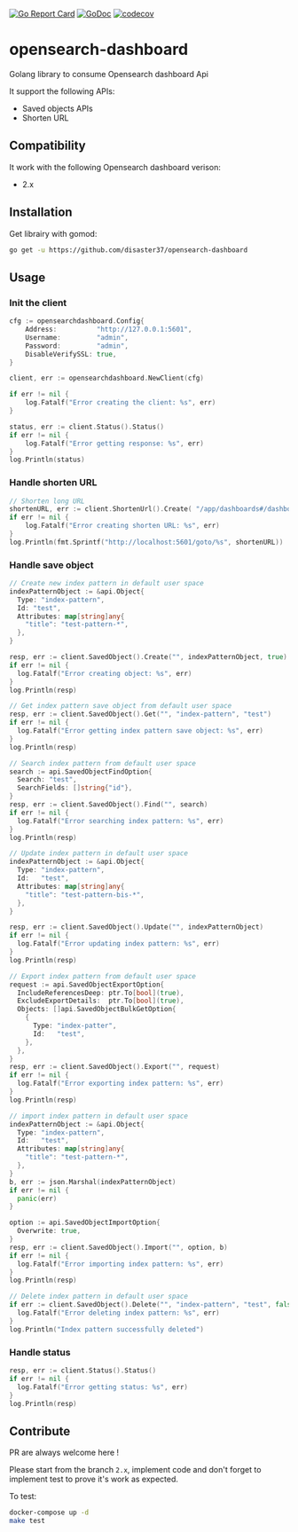 
[![Go Report Card](https://goreportcard.com/badge/github.com/disaster37/opensearch-dashboard)](https://goreportcard.com/report/github.com/disaster37/opensearch-dashboard)
[![GoDoc](https://godoc.org/github.com/disaster37/opensearch-dashboard?status.svg)](http://godoc.org/github.com/disaster37/opensearch-dashboard)
[![codecov](https://codecov.io/gh/disaster37/opensearch-dashboard/branch/2.x/graph/badge.svg)](https://codecov.io/gh/disaster37/opensearch-dashboard)


# opensearch-dashboard

Golang library to consume Opensearch dashboard Api

It support the following APIs:
  - Saved objects APIs
  - Shorten URL


## Compatibility

It work with the following Opensearch dashboard verison:
  - 2.x

## Installation

Get librairy with gomod:
```bash
go get -u https://github.com/disaster37/opensearch-dashboard
```

## Usage

### Init the client

```go
cfg := opensearchdashboard.Config{
    Address:          "http://127.0.0.1:5601",
    Username:         "admin",
    Password:         "admin",
    DisableVerifySSL: true,
}

client, err := opensearchdashboard.NewClient(cfg)

if err != nil {
    log.Fatalf("Error creating the client: %s", err)
}

status, err := client.Status().Status()
if err != nil {
    log.Fatalf("Error getting response: %s", err)
}
log.Println(status)
```

### Handle shorten URL

```go
// Shorten long URL
shortenURL, err := client.ShortenUrl().Create( "/app/dashboards#/dashboard?_g=()&_a=(description:'',filters:!(),fullScreenMode:!f,options:(hidePanelTitles:!f,useMargins:!t),panels:!((embeddableConfig:(),gridData:(h:15,i:'1',w:24,x:0,y:0),id:'8f4d0c00-4c86-11e8-b3d7-01146121b73d',panelIndex:'1',type:visualization,version:'7.0.0-alpha1')),query:(language:lucene,query:''),timeRestore:!f,title:'New%20Dashboard',viewMode:edit)")
if err != nil {
    log.Fatalf("Error creating shorten URL: %s", err)
}
log.Println(fmt.Sprintf("http://localhost:5601/goto/%s", shortenURL))
```






### Handle save object

```go
// Create new index pattern in default user space
indexPatternObject := &api.Object{
  Type: "index-pattern",
  Id: "test",
  Attributes: map[string]any{
    "title": "test-pattern-*",
  },
}

resp, err := client.SavedObject().Create("", indexPatternObject, true)
if err != nil {
  log.Fatalf("Error creating object: %s", err)
}
log.Println(resp)

// Get index pattern save object from default user space
resp, err := client.SavedObject().Get("", "index-pattern", "test")
if err != nil {
  log.Fatalf("Error getting index pattern save object: %s", err)
}
log.Println(resp)

// Search index pattern from default user space
search := api.SavedObjectFindOption{
  Search: "test",
  SearchFields: []string{"id"},
}
resp, err := client.SavedObject().Find("", search)
if err != nil {
  log.Fatalf("Error searching index pattern: %s", err)
}
log.Println(resp)

// Update index pattern in default user space
indexPatternObject := &api.Object{
  Type: "index-pattern",
  Id:   "test",
  Attributes: map[string]any{
    "title": "test-pattern-bis-*",
  },
}

resp, err := client.SavedObject().Update("", indexPatternObject)
if err != nil {
  log.Fatalf("Error updating index pattern: %s", err)
}
log.Println(resp)

// Export index pattern from default user space
request := api.SavedObjectExportOption{
  IncludeReferencesDeep: ptr.To[bool](true),
  ExcludeExportDetails:  ptr.To[bool](true),
  Objects: []api.SavedObjectBulkGetOption{
    {
      Type: "index-patter",
      Id:   "test",
    },
  },
}
resp, err := client.SavedObject().Export("", request)
if err != nil {
  log.Fatalf("Error exporting index pattern: %s", err)
}
log.Println(resp)

// import index pattern in default user space
indexPatternObject := &api.Object{
  Type: "index-pattern",
  Id:   "test",
  Attributes: map[string]any{
    "title": "test-pattern-*",
  },
}
b, err := json.Marshal(indexPatternObject)
if err != nil {
  panic(err)
}

option := api.SavedObjectImportOption{
  Overwrite: true,
}
resp, err := client.SavedObject().Import("", option, b)
if err != nil {
  log.Fatalf("Error importing index pattern: %s", err)
}
log.Println(resp)

// Delete index pattern in default user space
if err := client.SavedObject().Delete("", "index-pattern", "test", false); err != nil {
  log.Fatalf("Error deleting index pattern: %s", err)
}
log.Println("Index pattern successfully deleted")
```

### Handle status

```go
resp, err := client.Status().Status()
if err != nil {
  log.Fatalf("Error getting status: %s", err)
}
log.Println(resp)
```

## Contribute

PR are always welcome here !

Please start from the branch `2.x`, implement code and don't forget to implement test to prove it's work as expected.

To test:
```bash
docker-compose up -d
make test
```